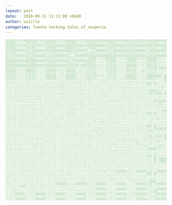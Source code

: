 ```yaml
---
layout: post
date:   2010-09-11 11:11:00 +0100
author: wizillo
categories: fuente hacking tales_of_vesperia
---
```


![](/img/2010/09/font_test-600x600.png)